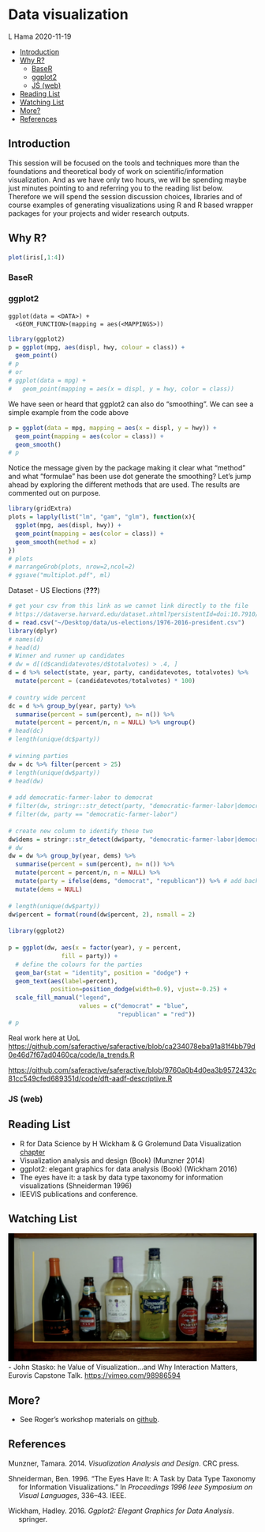 Data visualization
================
L Hama
2020-11-19

  - [Introduction](#introduction)
  - [Why R?](#why-r)
      - [BaseR](#baser)
      - [ggplot2](#ggplot2)
      - [JS (web)](#js-web)
  - [Reading List](#reading-list)
  - [Watching List](#watching-list)
  - [More?](#more)
  - [References](#references)

## Introduction

This session will be focused on the tools and techniques more than the
foundations and theoretical body of work on scientific/information
visualization. And as we have only two hours, we will be spending maybe
just minutes pointing to and referring you to the reading list below.
Therefore we will spend the session discussion choices, libraries and of
course examples of generating visualizations using R and R based wrapper
packages for your projects and wider research outputs.

## Why R?

``` r
plot(iris[,1:4])
```

### BaseR

### ggplot2

    ggplot(data = <DATA>) + 
      <GEOM_FUNCTION>(mapping = aes(<MAPPINGS>))

``` r
library(ggplot2)
p = ggplot(mpg, aes(displ, hwy, colour = class)) + 
  geom_point()
# p 
# or 
# ggplot(data = mpg) + 
#   geom_point(mapping = aes(x = displ, y = hwy, color = class))
```

We have seen or heard that ggplot2 can also do “smoothing”. We can see a
simple example from the code above

``` r
p = ggplot(data = mpg, mapping = aes(x = displ, y = hwy)) + 
  geom_point(mapping = aes(color = class)) + 
  geom_smooth()
# p
```

Notice the message given by the package making it clear what “method”
and what “formulae” has been use dot generate the smoothing? Let’s jump
ahead by exploring the different methods that are used. The results are
commented out on purpose.

``` r
library(gridExtra)
plots = lapply(list("lm", "gam", "glm"), function(x){
  ggplot(mpg, aes(displ, hwy)) + 
  geom_point(mapping = aes(color = class)) + 
  geom_smooth(method = x)
}) 
# plots
# marrangeGrob(plots, nrow=2,ncol=2)
# ggsave("multiplot.pdf", ml)
```

Dataset - US Elections
(<span class="citeproc-not-found" data-reference-id="VN42MVDX_2017">**???**</span>)

``` r
# get your csv from this link as we cannot link directly to the file
# https://dataverse.harvard.edu/dataset.xhtml?persistentId=doi:10.7910/DVN/42MVDX
d = read.csv("~/Desktop/data/us-elections/1976-2016-president.csv")
library(dplyr)
# names(d)
# head(d)
# Winner and runner up candidates
# dw = d[(d$candidatevotes/d$totalvotes) > .4, ]
d = d %>% select(state, year, party, candidatevotes, totalvotes) %>%
  mutate(percent = (candidatevotes/totalvotes) * 100)

# country wide percent
dc = d %>% group_by(year, party) %>%
  summarise(percent = sum(percent), n= n()) %>%
  mutate(percent = percent/n, n = NULL) %>% ungroup()
# head(dc)
# length(unique(dc$party))

# winning parties
dw = dc %>% filter(percent > 25)
# length(unique(dw$party))
# head(dw)

# add democratic-farmer-labor to democrat
# filter(dw, stringr::str_detect(party, "democratic-farmer-labor|democrat"))
# filter(dw, party == "democratic-farmer-labor")

# create new column to identify these two
dw$dems = stringr::str_detect(dw$party, "democratic-farmer-labor|democrat")
# dw
dw = dw %>% group_by(year, dems) %>%
  summarise(percent = sum(percent), n= n()) %>%
  mutate(percent = percent/n, n = NULL) %>%
  mutate(party = ifelse(dems, "democrat", "republican")) %>% # add back party
  mutate(dems = NULL)

# length(unique(dw$party))
dw$percent = format(round(dw$percent, 2), nsmall = 2)

library(ggplot2)

p = ggplot(dw, aes(x = factor(year), y = percent,
               fill = party)) +
  # define the colours for the parties
  geom_bar(stat = "identity", position = "dodge") +
  geom_text(aes(label=percent),
            position=position_dodge(width=0.9), vjust=-0.25) +
  scale_fill_manual("legend",
                    values = c("democrat" = "blue",
                               "republican" = "red"))
# p
```

Real work here at UoL
<https://github.com/saferactive/saferactive/blob/ca234078eba91a81f4bb79d0e46d7f67ad0460ca/code/la_trends.R>

<https://github.com/saferactive/saferactive/blob/9760a0b4d0ea3b9572432c81cc549cfed689351d/code/dft-aadf-descriptive.R>

### JS (web)

## Reading List

  - R for Data Science by H Wickham & G Grolemund Data Visualization
    [chapter](https://r4ds.had.co.nz/data-visualisation.html)
  - Visualization analysis and design (Book) (Munzner 2014)
  - ggplot2: elegant graphics for data analysis (Book) (Wickham 2016)
  - The eyes have it: a task by data type taxonomy for information
    visualizations (Shneiderman 1996)
  - IEEVIS publications and conference.

## Watching List

![bar vis](README_files/bar.png) - John Stasko: he Value of
Visualization…and Why Interaction Matters, Eurovis Capstone Talk.
<https://vimeo.com/98986594>

## More?

  - See Roger’s workshop materials on
    [github](http://www.roger-beecham.com/GEOG5042-data-visualization/index.html).

## References

<div id="refs" class="references hanging-indent">

<div id="ref-munzner2014visualization">

Munzner, Tamara. 2014. *Visualization Analysis and Design*. CRC press.

</div>

<div id="ref-shneiderman1996eyes">

Shneiderman, Ben. 1996. “The Eyes Have It: A Task by Data Type Taxonomy
for Information Visualizations.” In *Proceedings 1996 Ieee Symposium on
Visual Languages*, 336–43. IEEE.

</div>

<div id="ref-ggplo2">

Wickham, Hadley. 2016. *Ggplot2: Elegant Graphics for Data Analysis*.
springer.

</div>

</div>
